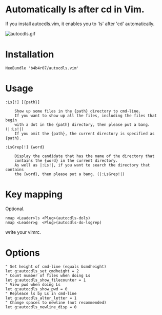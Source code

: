 # Automatically ls after cd in Vim.

If you install autocdls.vim, it enables you to 'ls' after 'cd' automatically.

![autocdls.gif](http://cl.ly/image/0F2X3b0m2a2L/autocdls.gif)

# Installation

    NeoBundle 'b4b4r07/autocdls.vim'

# Usage

	:Ls[!] [{path}]

        Show up some files in the {path} directory to cmd-line.
        If you want to show up all the files, including the files that begin
        with a dot in the {path} directory, then please put a bang. (|:Ls!|)
        If you omit the {path}, the current directory is specified as {path}.
        
	:LsGrep[!] {word}

        Display the candidate that has the name of the directory that
        contains the {word} in the current directory.
        As well as |:Ls!|, if you want to search the directory that contains
        the {word}, then please put a bang. (|:LsGrep!|)


# Key mapping

Optional.

	nmap <Leader>ls <Plug>(autocdls-dols)
	nmap <Leader>g  <Plug>(autocdls-do-lsgrep)

write your vimrc.

# Options

	" Set height of cmd-line (equals &cmdheight)
	let g:autocdls_set_cmdheight = 2
	" Count number of files when doing Ls
	let g:autocdls_show_filecounter = 1
	" View pwd when doing Ls
	let g:autocdls_show_pwd = 0
	" Repleace ls by Ls in cmd-line
	let g:autocdls_alter_letter = 1
	" Change spaces to newline (not recommended)
	let g:autocdls_newline_disp = 0
